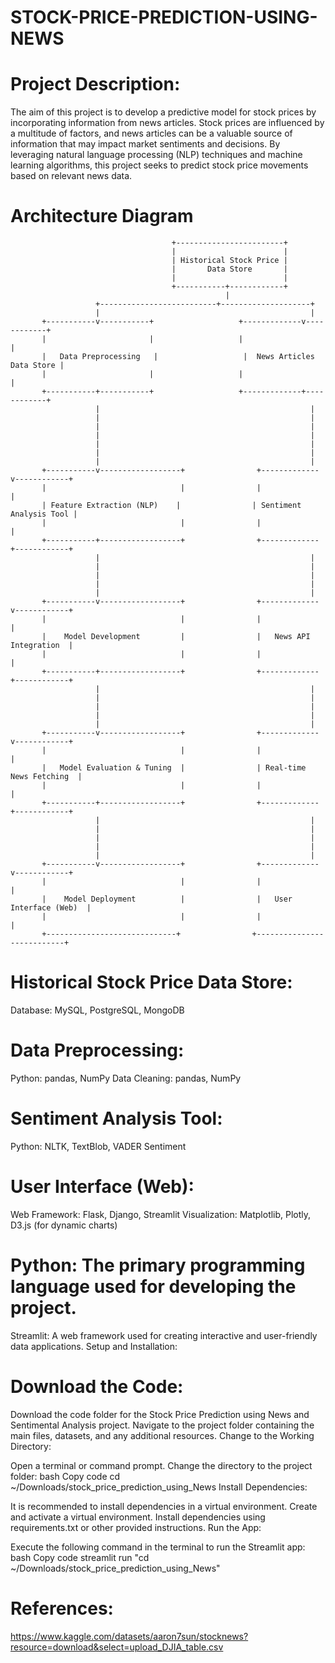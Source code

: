 # STOCK-PRICE-PREDICTION-USING-NEWS

# Project Description:

The aim of this project is to develop a predictive model for stock prices by incorporating information from news articles. Stock prices are influenced by a multitude of factors, and news articles can be a valuable source of information that may impact market sentiments and decisions. By leveraging natural language processing (NLP) techniques and machine learning algorithms, this project seeks to predict stock price movements based on relevant news data.

# Architecture Diagram 

                                        +------------------------+
                                        |                        |
                                        | Historical Stock Price |
                                        |       Data Store       |
                                        |                        |
                                        +-----------+------------+
                                                    |
                       +--------------------------+--------------------+
                       |                                               |
           +-----------v-----------+                   +-------------v------------+
           |                       |                   |                          |
           |   Data Preprocessing   |                   |  News Articles Data Store |
           |                       |                   |                          |
           +-----------+-----------+                   +-------------+------------+
                       |                                               |
                       |                                               |
                       |                                               |
                       |                                               |
                       |                                               |
                       |                                               |
                       |                                               |
           +-----------v------------------+                +-------------v------------+
           |                              |                |                          |
           | Feature Extraction (NLP)    |                | Sentiment Analysis Tool |
           |                              |                |                          |
           +-----------+------------------+                +-------------+------------+
                       |                                               |
                       |                                               |
                       |                                               |
                       |                                               |
                       |                                               |
           +-----------v------------------+                +-------------v------------+
           |                              |                |                          |
           |    Model Development         |                |   News API Integration  |
           |                              |                |                          |
           +-----------+------------------+                +-------------+------------+
                       |                                               |
                       |                                               |
                       |                                               |
                       |                                               |
                       |                                               |
           +-----------v------------------+                +-------------v------------+
           |                              |                |                          |
           |   Model Evaluation & Tuning  |                | Real-time News Fetching  |
           |                              |                |                          |
           +-----------+------------------+                +-------------+------------+
                       |                                               |
                       |                                               |
                       |                                               |
                       |                                               |
                       |                                               |
           +-----------v------------------+                +-------------v------------+
           |                              |                |                          |
           |    Model Deployment          |                |   User Interface (Web)  |
           |                              |                |                          |
           +-----------------------------+                +---------------------------+



# Historical Stock Price Data Store:

Database: MySQL, PostgreSQL, MongoDB

# Data Preprocessing:

Python: pandas, NumPy
Data Cleaning: pandas, NumPy

# Sentiment Analysis Tool:

Python: NLTK, TextBlob, VADER Sentiment

# User Interface (Web):

Web Framework: Flask, Django, Streamlit
Visualization: Matplotlib, Plotly, D3.js (for dynamic charts)

# Python: The primary programming language used for developing the project.
Streamlit: A web framework used for creating interactive and user-friendly data applications.
Setup and Installation:

# Download the Code:

Download the code folder for the Stock Price Prediction using News and Sentimental Analysis project.
Navigate to the project folder containing the main files, datasets, and any additional resources.
Change to the Working Directory:

Open a terminal or command prompt.
Change the directory to the project folder:
bash
Copy code
cd ~/Downloads/stock_price_prediction_using_News
Install Dependencies:

It is recommended to install dependencies in a virtual environment. Create and activate a virtual environment.
Install dependencies using requirements.txt or other provided instructions.
Run the App:

Execute the following command in the terminal to run the Streamlit app:
bash
Copy code
streamlit run "cd ~/Downloads/stock_price_prediction_using_News"


# References:

https://www.kaggle.com/datasets/aaron7sun/stocknews?resource=download&select=upload_DJIA_table.csv

